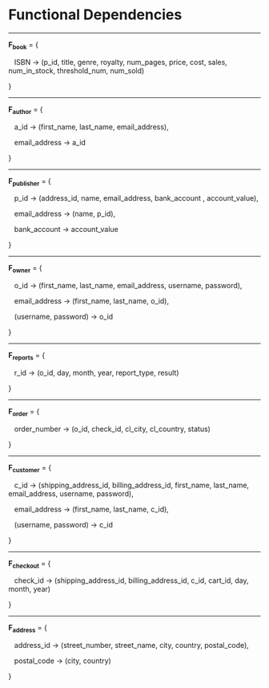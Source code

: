 # Functional Dependencies 

---

**F<sub>book**</sub> = {
  
  &nbsp;&nbsp; ISBN &rarr; (p_id, title, genre, royalty, num_pages, price, cost, sales, num_in_stock, threshold_num, num_sold)
  
  }

---

**F<sub>author**</sub> = {

  &nbsp;&nbsp; a_id &rarr; (first_name, last_name, email_address),

  &nbsp;&nbsp; email_address &rarr; a_id
 
}

---

**F<sub>publisher**</sub> = {

  &nbsp;&nbsp; p_id &rarr; (address_id, name, email_address, bank_account , account_value),

  &nbsp;&nbsp; email_address &rarr; (name, p_id),

  &nbsp;&nbsp; bank_account &rarr; account_value

}

---

**F<sub>owner**</sub> = {

  &nbsp;&nbsp; o_id &rarr; (first_name, last_name, email_address, username, password),

  &nbsp;&nbsp; email_address &rarr; (first_name, last_name, o_id),

  &nbsp;&nbsp; (username, password) &rarr; o_id

}

---

**F<sub>reports**</sub> = {

  &nbsp;&nbsp; r_id &rarr; (o_id, day, month, year, report_type, result)
  
}

---

**F<sub>order**</sub> = {

  &nbsp;&nbsp; order_number &rarr; (o_id, check_id, cl_city, cl_country, status)
  
}

---

**F<sub>customer**</sub> = {

  &nbsp;&nbsp; c_id &rarr; (shipping_address_id, billing_address_id, first_name, last_name, email_address, username, password),
  
  &nbsp;&nbsp; email_address &rarr; (first_name, last_name, c_id),

  &nbsp;&nbsp; (username, password) &rarr; c_id

}

---

**F<sub>checkout**</sub> = {

  &nbsp;&nbsp; check_id &rarr; (shipping_address_id, billing_address_id, c_id, cart_id, day, month, year)

}

---

**F<sub>address**</sub> = {

  &nbsp;&nbsp; address_id &rarr; (street_number, street_name, city, country, postal_code),

  &nbsp;&nbsp; postal_code &rarr; (city, country)

}